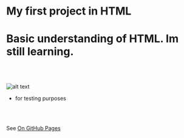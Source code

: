 # My first project in HTML
# Basic understanding of HTML. Im  still learning. 
  
<br />    <br />
  
![alt text](https://i.ytimg.com/vi/-dJolYw8tnk/hqdefault.jpg "Git Gud")
<br />
- for testing purposes

    
<br /> <br />
    
  
See [On GitHub Pages](https://rafusix.github.io/First-project/)
